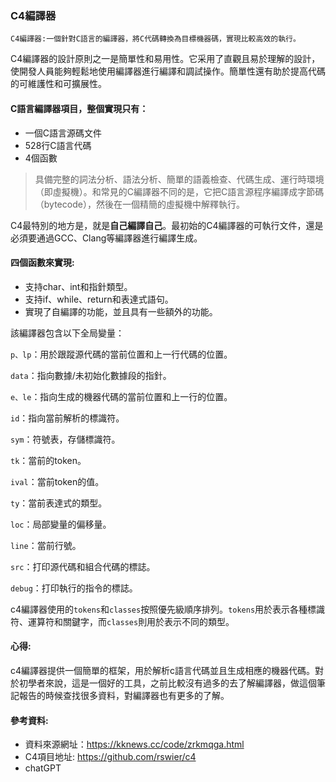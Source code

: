### C4編譯器

```C4編譯器:一個針對C語言的編譯器，將C代碼轉換為目標機器碼，實現比較高效的執行。```

C4編譯器的設計原則之一是簡單性和易用性。它采用了直觀且易於理解的設計，使開發人員能夠輕鬆地使用編譯器進行編譯和調試操作。簡單性還有助於提高代碼的可維護性和可擴展性。

#### C語言編譯器項目，整個實現只有：
* 一個C語言源碼文件
* 528行C語言代碼
* 4個函數


>具備完整的詞法分析、語法分析、簡單的語義檢查、代碼生成、運行時環境（即虛擬機）。和常見的C編譯器不同的是，它把C語言源程序編譯成字節碼（bytecode），然後在一個精簡的虛擬機中解釋執行。

C4最特別的地方是，就是**自己編譯自己**。最初始的C4編譯器的可執行文件，還是必須要通過GCC、Clang等編譯器進行編譯生成。

#### 四個函數來實現:

* 支持char、int和指針類型。
* 支持if、while、return和表達式語句。
* 實現了自編譯的功能，並且具有一些額外的功能。

該編譯器包含以下全局變量：

```p、lp```：用於跟蹤源代碼的當前位置和上一行代碼的位置。

```data```：指向數據/未初始化數據段的指針。

```e、le```：指向生成的機器代碼的當前位置和上一行的位置。

```id```：指向當前解析的標識符。

```sym```：符號表，存儲標識符。

```tk```：當前的token。

```ival```：當前token的值。

```ty```：當前表達式的類型。

```loc```：局部變量的偏移量。

```line```：當前行號。

```src```：打印源代碼和組合代碼的標誌。

```debug```：打印執行的指令的標誌。

c4編譯器使用的```tokens```和```classes```按照優先級順序排列。```tokens```用於表示各種標識符、運算符和關鍵字，而```classes```則用於表示不同的類型。

#### 心得:
c4編譯器提供一個簡單的框架，用於解析c語言代碼並且生成相應的機器代碼。對於初學者來說，這是一個好的工具，之前比較沒有過多的去了解編譯器，做這個筆記報告的時候查找很多資料，對編譯器也有更多的了解。

#### 參考資料:
* 資料來源網址：https://kknews.cc/code/zrkmqga.html
* C4項目地址: https://github.com/rswier/c4
* chatGPT

